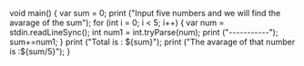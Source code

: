 void main() { 
var sum = 0;
print ("Input five numbers and we will find the avarage of the sum"); 
for (int i = 0; i < 5; i++) { 
var num = stdin.readLineSync();
int num1 = int.tryParse(num); 
print ("-----------"); 
sum+=num1; } 
print ("Total is : ${sum}"); 
print ("The avarage of that number is :${sum/5}"); }

